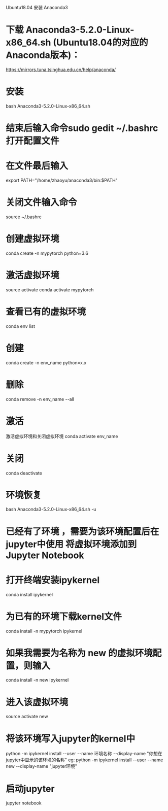 Ubuntu18.04 安装 Anaconda3


# 下载 Anaconda3-5.2.0-Linux-x86_64.sh (Ubuntu18.04的对应的Anaconda版本)：
https://mirrors.tuna.tsinghua.edu.cn/help/anaconda/
# 安装
bash Anaconda3-5.2.0-Linux-x86_64.sh
# 结束后输入命令sudo gedit ~/.bashrc打开配置文件
# 在文件最后输入
export PATH="/home/zhaoyu/anaconda3/bin:$PATH"
# 关闭文件输入命令
source ~/.bashrc
# 创建虚拟环境
conda create -n mypytorch python=3.6
# 激活虚拟环境
source activate
conda activate mypytorch

# 查看已有的虚拟环境
conda env list 
# 创建
conda create -n env_name python=x.x
# 删除
conda remove -n env_name --all


# 激活
激活虚拟环境和关闭虚拟环境
conda activate env_name
# 关闭
conda deactivate
 # 环境恢复
 bash Anaconda3-5.2.0-Linux-x86_64.sh -u

# 已经有了环境 ，需要为该环境配置后在jupyter中使用 将虚拟环境添加到Jupyter Notebook
# 打开终端安装ipykernel
conda install ipykernel
# 为已有的环境下载kernel文件
conda install -n mypytorch ipykernel
# 如果我需要为名称为 new 的虚拟环境配置，则输入
conda install -n new ipykernel
# 进入该虚拟环境
source activate new
# 将该环境写入jupyter的kernel中
python -m ipykernel install --user --name 环境名称 --display-name "你想在jupyter中显示的该环境的名称"
eg: python -m ipykernel install --user --name new --display-name "jupyter环境"
# 启动jupyter
jupyter notebook


